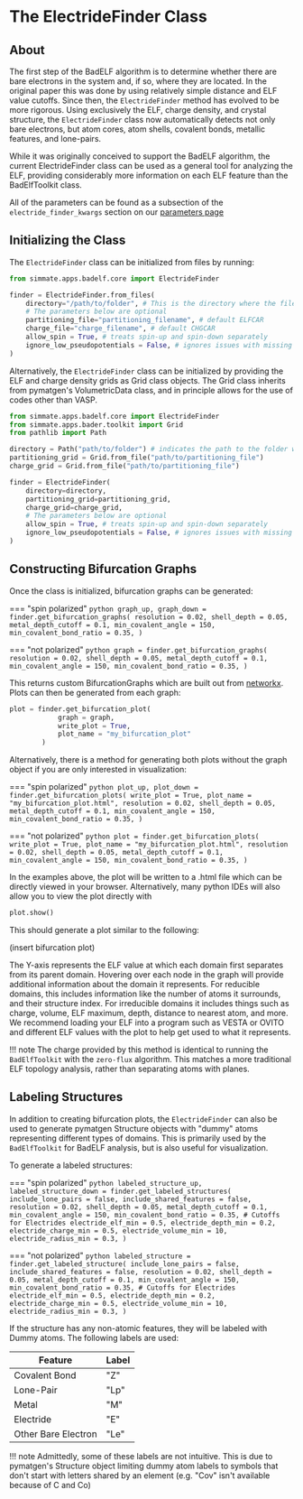
# The ElectrideFinder Class

## About

The first step of the BadELF algorithm is to determine whether there are bare electrons in the system and, if so, where they are located. In the original paper this was done by using relatively simple distance and ELF value cutoffs. Since then, the `ElectrideFinder` method has evolved to be more rigorous. Using exclusively the ELF, charge density, and crystal structure, the `ElectrideFinder` class now automatically detects not only bare electrons, but atom cores, atom shells, covalent bonds, metallic features, and lone-pairs.

While it was originally conceived to support the BadELF algorithm, the current ElectrideFinder class can be used as a general tool for analyzing the ELF, providing considerably more information on each ELF feature than the BadElfToolkit class.

All of the parameters can be found as a subsection of the `electride_finder_kwargs` section on our [parameters page](../../../../parameters)

## Initializing the Class

The `ElectrideFinder` class can be initialized from files by running:

``` python
from simmate.apps.badelf.core import ElectrideFinder

finder = ElectrideFinder.from_files(
    directory="/path/to/folder", # This is the directory where the files are located
    # The parameters below are optional
    partitioning_file="partitioning_filename", # default ELFCAR
    charge_file="charge_filename", # default CHGCAR
    allow_spin = True, # treats spin-up and spin-down separately
    ignore_low_pseudopotentials = False, # ignores issues with missing core electrons
)
```

Alternatively, the `ElectrideFinder` class can be initialized by providing the ELF and charge density grids as Grid class objects. The Grid class inherits from pymatgen's VolumetricData class, and in principle allows for the use of codes other than VASP.

``` python
from simmate.apps.badelf.core import ElectrideFinder
from simmate.apps.bader.toolkit import Grid
from pathlib import Path

directory = Path("path/to/folder") # indicates the path to the folder where BadELF should run
partitioning_grid = Grid.from_file("path/to/partitioning_file")
charge_grid = Grid.from_file("path/to/partitioning_file")

finder = ElectrideFinder(
    directory=directory,
    partitioning_grid=partitioning_grid,
    charge_grid=charge_grid,
    # The parameters below are optional
    allow_spin = True, # treats spin-up and spin-down separately
    ignore_low_pseudopotentials = False, # ignores issues with missing core electrons        
)
```

## Constructing Bifurcation Graphs

Once the class is initialized, bifurcation graphs can be generated:

=== "spin polarized"
    ``` python
    graph_up, graph_down = finder.get_bifurcation_graphs(
        resolution = 0.02,
        shell_depth = 0.05,
        metal_depth_cutoff = 0.1,
        min_covalent_angle = 150,
        min_covalent_bond_ratio = 0.35,
        )
    ```

=== "not polarized"
    ``` python
    graph = finder.get_bifurcation_graphs(
        resolution = 0.02,
        shell_depth = 0.05,
        metal_depth_cutoff = 0.1,
        min_covalent_angle = 150,
        min_covalent_bond_ratio = 0.35,
        )
    ```

This returns custom BifurcationGraphs which are built out from [networkx](https://networkx.org/). Plots can then be generated from each graph:

``` python
plot = finder.get_bifurcation_plot(
            graph = graph,
            write_plot = True,
            plot_name = "my_bifurcation_plot"
        )
```

Alternatively, there is a method for generating both plots without the graph object if you are only interested in visualization:

=== "spin polarized"
    ``` python
        plot_up, plot_down = finder.get_bifurcation_plots(
                    write_plot = True,
                    plot_name = "my_bifurcation_plot.html",
                    resolution = 0.02,
                    shell_depth = 0.05,
                    metal_depth_cutoff = 0.1,
                    min_covalent_angle = 150,
                    min_covalent_bond_ratio = 0.35,
                )
    ```

=== "not polarized"
    ``` python
        plot = finder.get_bifurcation_plots(
                    write_plot = True,
                    plot_name = "my_bifurcation_plot.html",
                    resolution = 0.02,
                    shell_depth = 0.05,
                    metal_depth_cutoff = 0.1,
                    min_covalent_angle = 150,
                    min_covalent_bond_ratio = 0.35,
                )
    ```

In the examples above, the plot will be written to a .html file which can be directly viewed in your browser. Alternatively, many python IDEs will also allow you to view the plot directly with

``` python
plot.show()
```

This should generate a plot similar to the following:

(insert bifurcation plot)

The Y-axis represents the ELF value at which each domain first separates from its parent domain. Hovering over each node in the graph will provide additional information about the domain it represents. For reducible domains, this includes information like the number of atoms it surrounds, and their structure index. For irreducible domains it includes things such as charge, volume, ELF maximum, depth, distance to nearest atom, and more. We recommend loading your ELF into a program such as VESTA or OVITO and different ELF values with the plot to help get used to what it represents. 

!!! note
    The charge provided by this method is identical to running the `BadElfToolkit` with the `zero-flux` algorithm. This matches a more traditional ELF topology analysis, rather than separating atoms with planes.

## Labeling Structures

In addition to creating bifurcation plots, the `ElectrideFinder` can also be used to generate pymatgen Structure objects with "dummy" atoms representing different types of domains. This is primarily used by the `BadElfToolkit` for BadELF analysis, but is also useful for visualization.

To generate a labeled structures:

=== "spin polarized"
    ``` python
        labeled_structure_up, labeled_structure_down = finder.get_labeled_structures(
                    include_lone_pairs = false,
                    include_shared_features = false,
                    resolution = 0.02,
                    shell_depth = 0.05,
                    metal_depth_cutoff = 0.1,
                    min_covalent_angle = 150,
                    min_covalent_bond_ratio = 0.35,
                    # Cutoffs for Electrides
                    electride_elf_min = 0.5,
                    electride_depth_min = 0.2,
                    electride_charge_min = 0.5,
                    electride_volume_min = 10,
                    electride_radius_min = 0.3,
                )
    ```

=== "not polarized"
    ``` python
        labeled_structure = finder.get_labeled_structure(
                    include_lone_pairs = false,
                    include_shared_features = false,
                    resolution = 0.02,
                    shell_depth = 0.05,
                    metal_depth_cutoff = 0.1,
                    min_covalent_angle = 150,
                    min_covalent_bond_ratio = 0.35,
                    # Cutoffs for Electrides
                    electride_elf_min = 0.5,
                    electride_depth_min = 0.2,
                    electride_charge_min = 0.5,
                    electride_volume_min = 10,
                    electride_radius_min = 0.3,
                )
    ```

If the structure has any non-atomic features, they will be labeled with Dummy atoms. The following labels are used:

| Feature | Label | 
| --------- | --------- | 
| Covalent Bond      | "Z"      | 
| Lone-Pair   | "Lp"     | 
| Metal     | "M"      | 
| Electride     | "E"     | 
| Other Bare Electron       | "Le"       | 

!!! note
    Admittedly, some of these labels are not intuitive. This is due to pymatgen's Structure object limiting dummy atom labels to symbols that don't start with letters shared by an element (e.g. "Cov" isn't available because of C and Co)
